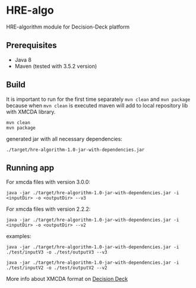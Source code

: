 # HRE-algo
HRE-algorithm module for Decision-Deck platform

## Prerequisites

- Java 8
- Maven (tested with 3.5.2 version)


## Build

It is important to run for the first time separately ```mvn clean``` and ```mvn package``` because when ```mvn clean``` is executed maven will add to local repository lib with XMCDA library. 
```
mvn clean 
mvn package
```

generated jar with all necessary dependencies:

```
./target/hre-algorithm-1.0-jar-with-dependencies.jar
```

## Running app

For xmcda files with version 3.0.0:
```
java -jar ./target/hre-algorithm-1.0-jar-with-dependencies.jar -i <inputDir> -o <outputDir> --v3
```

For xmcda files with version 2.2.2:

```
java -jar ./target/hre-algorithm-1.0-jar-with-dependencies.jar -i <inputDir> -o <outputDir> --v2
```

examples:

```
java -jar ./target/hre-algorithm-1.0-jar-with-dependencies.jar -i ./test/inputV3 -o ./test/outputV3 --v3
```

```
java -jar ./target/hre-algorithm-1.0-jar-with-dependencies.jar -i ./test/inputV2 -o ./test/outputV2 --v2
```

More info about XMCDA format on [Decision Deck](https://www.decision-deck.org/project/)

